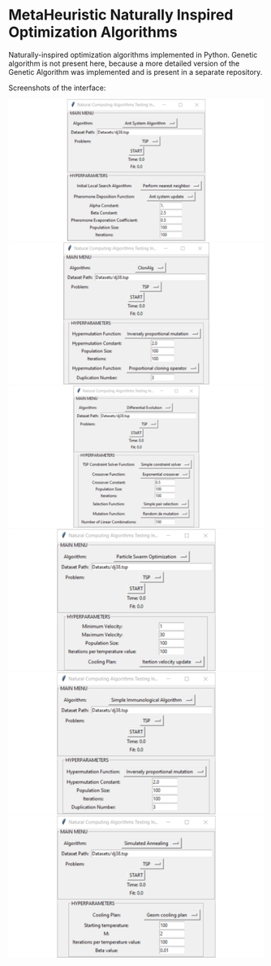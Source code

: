 # MetaHeuristic Naturally Inspired Optimization Algorithms
Naturally-inspired optimization algorithms implemented in Python. Genetic algorithm is not present here, because a more detailed version of the Genetic Algorithm was implemented and is present in a separate repository.

Screenshots of the interface:

![cannot load image](./Screenshots/screen1.png "Screenshot")
![cannot load image](./Screenshots/screen2.png "Screenshot")
![cannot load image](./Screenshots/screen3.png "Screenshot")
![cannot load image](./Screenshots/screen4.png "Screenshot")
![cannot load image](./Screenshots/screen5.png "Screenshot")
![cannot load image](./Screenshots/screen6.png "Screenshot")
